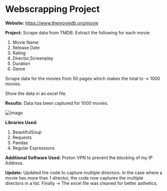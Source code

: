 # Webscrapping Project

**Website:** https://www.themoviedb.org/movie

**Project:**
  Scrape data from TMDB. Extract the following for each movie:
1. Movie Name
2. Release Date
3. Rating
4. Director,Screenplay
5. Duration
6. Genre

Scrape data for the movies from 50 pages which makes the total to -> 1000 movies.

Show the data in an excel file.

**Results:**  Data has been captured for 1000 movies.

![image](https://github.com/jobssaurabhmul/TMDB_Web_Scrapping/assets/152073191/50ec756d-d386-4e51-89dc-17d0adebedf5)



**Libraries Used:**
1. BeautifulSoup
2. Requests
3. Pandas
4. Regular Expressions

**Additional Software Used:**
Proton VPN to prevent the blocking of my IP Address.

**Update:** Updated the code to capture multiple directors. 
In the case where a movie has more than 1 director, the code now captures the multiple directors in a list.
Finally -> The excel file was cleaned for better asthetics.
